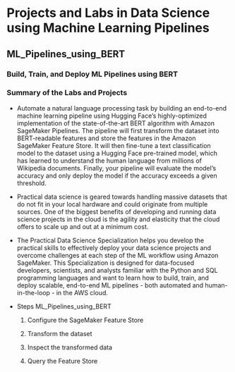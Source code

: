 
# Projects and Labs in Data Science using Machine Learning Pipelines 

##  ML_Pipelines_using_BERT

### Build, Train, and Deploy ML Pipelines using BERT

### Summary of the Labs and Projects

- Automate a natural language processing task by building an end-to-end machine learning pipeline using Hugging Face’s highly-optimized implementation of the state-of-the-art BERT algorithm with Amazon SageMaker Pipelines. The pipeline will first transform the dataset into BERT-readable features and store the features in the Amazon SageMaker Feature Store. It will then fine-tune a text classification model to the dataset using a Hugging Face pre-trained model, which has learned to understand the human language from millions of Wikipedia documents. Finally, your pipeline will evaluate the model’s accuracy and only deploy the model if the accuracy exceeds a given threshold.

- Practical data science is geared towards handling massive datasets that do not fit in your local hardware and could originate from multiple sources. One of the biggest benefits of developing and running data science projects in the cloud is the agility and elasticity that the cloud offers to scale up and out at a minimum cost.

- The Practical Data Science Specialization helps you develop the practical skills to effectively deploy your data science projects and overcome challenges at each step of the ML workflow using Amazon SageMaker. This Specialization is designed for data-focused developers, scientists, and analysts familiar with the Python and SQL programming languages and want to learn how to build, train, and deploy scalable, end-to-end ML pipelines - both automated and human-in-the-loop - in the AWS cloud.

- Steps ML_Pipelines_using_BERT

    1. Configure the SageMaker Feature Store

    2. Transform the dataset

    3. Inspect the transformed data

    4. Query the Feature Store




